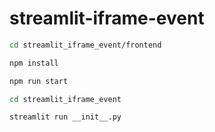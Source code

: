 # streamlit-iframe-event

```bash
cd streamlit_iframe_event/frontend
```

```bash
npm install
```

```bash
npm run start
```

```bash
cd streamlit_iframe_event
```

```bash
streamlit run __init__.py
```
